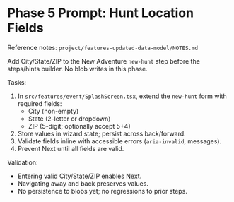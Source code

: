 # Phase 5 Prompt: Hunt Location Fields

Reference notes: `project/features-updated-data-model/NOTES.md`

Add City/State/ZIP to the New Adventure `new-hunt` step before the steps/hints builder. No blob writes in this phase.

Tasks:
1) In `src/features/event/SplashScreen.tsx`, extend the `new-hunt` form with required fields:
   - City (non-empty)
   - State (2-letter or dropdown)
   - ZIP (5-digit; optionally accept 5+4)
2) Store values in wizard state; persist across back/forward.
3) Validate fields inline with accessible errors (`aria-invalid`, messages).
4) Prevent Next until all fields are valid.

Validation:
- Entering valid City/State/ZIP enables Next.
- Navigating away and back preserves values.
- No persistence to blobs yet; no regressions to prior steps.
